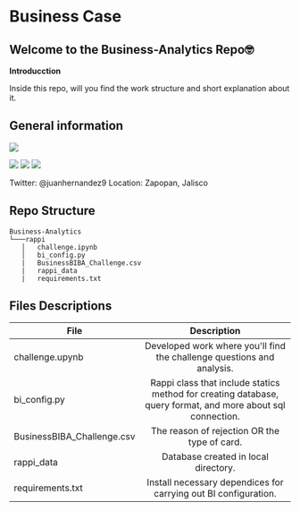 # Business Case
## Welcome to the Business-Analytics Repo🤓
**Introducction**

Inside this repo, will you find the work structure and short explanation about it.

## General information
![](https://static.wixstatic.com/media/96edd2_47b39551f5224371819f5d96b8e5ceb6~mv2.png/v1/fit/w_1000%2Ch_862%2Cal_c/file.png)

![](https://img.shields.io/github/stars/juanmcarrillo14/Business-Analytics?style=social) ![](https://img.shields.io/badge/Creator-Juan-red) ![](https://img.shields.io/badge/Country-Mexico-green)

Twitter: @juanhernandez9
Location: Zapopan, Jalisco

## Repo Structure

```
Business-Analytics 
└───rappi
   │   challenge.ipynb
   │   bi_config.py
   |   BusinessBIBA_Challenge.csv
   |   rappi_data
   |   requirements.txt
```

## Files Descriptions

|File | Description|  
|-----------|:-----------:  
challenge.upynb |  Developed work where you'll find the challenge questions and analysis.    
bi_config.py | Rappi class that include statics method for creating database, query format, and more about sql connection.  
BusinessBIBA_Challenge.csv | The reason of rejection OR the type of card.   
rappi_data |  Database created in local directory.  
requirements.txt | Install necessary dependices for carrying out BI configuration.  
